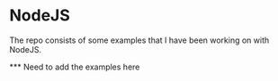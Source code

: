 NodeJS
=======================

The repo consists of some examples that I have been working on with NodeJS.

*** Need to add the examples here
